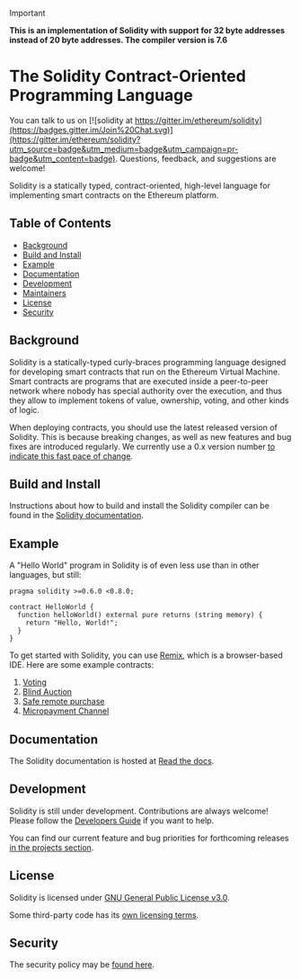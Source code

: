 > [!IMPORTANT]
> **This is an implementation of Solidity with support for 32 byte addresses instead of 20 byte addresses. The compiler version is 7.6**

# The Solidity Contract-Oriented Programming Language
You can talk to us on [![solidity at https://gitter.im/ethereum/solidity](https://badges.gitter.im/Join%20Chat.svg)](https://gitter.im/ethereum/solidity?utm_source=badge&utm_medium=badge&utm_campaign=pr-badge&utm_content=badge). Questions, feedback, and suggestions are welcome!

Solidity is a statically typed, contract-oriented, high-level language for implementing smart contracts on the Ethereum platform.

## Table of Contents

- [Background](#background)
- [Build and Install](#build-and-install)
- [Example](#example)
- [Documentation](#documentation)
- [Development](#development)
- [Maintainers](#maintainers)
- [License](#license)
- [Security](#security)

## Background

Solidity is a statically-typed curly-braces programming language designed for developing smart contracts
that run on the Ethereum Virtual Machine. Smart contracts are programs that are executed inside a peer-to-peer
network where nobody has special authority over the execution, and thus they allow to implement tokens of value,
ownership, voting, and other kinds of logic.

When deploying contracts, you should use the latest released version of
Solidity. This is because breaking changes, as well as new features and bug fixes are
introduced regularly. We currently use a 0.x version
number [to indicate this fast pace of change](https://semver.org/#spec-item-4).

## Build and Install

Instructions about how to build and install the Solidity compiler can be
found in the [Solidity documentation](https://docs.soliditylang.org/en/latest/installing-solidity.html#building-from-source).


## Example

A "Hello World" program in Solidity is of even less use than in other languages, but still:

```solidity
pragma solidity >=0.6.0 <0.8.0;

contract HelloWorld {
  function helloWorld() external pure returns (string memory) {
    return "Hello, World!";
  }
}
```

To get started with Solidity, you can use [Remix](https://remix.ethereum.org/), which is a
browser-based IDE. Here are some example contracts:

1. [Voting](https://docs.soliditylang.org/en/latest/solidity-by-example.html#voting)
2. [Blind Auction](https://docs.soliditylang.org/en/latest/solidity-by-example.html#blind-auction)
3. [Safe remote purchase](https://docs.soliditylang.org/en/latest/solidity-by-example.html#safe-remote-purchase)
4. [Micropayment Channel](https://docs.soliditylang.org/en/latest/solidity-by-example.html#micropayment-channel)

## Documentation

The Solidity documentation is hosted at [Read the docs](https://docs.soliditylang.org).

## Development

Solidity is still under development. Contributions are always welcome!
Please follow the
[Developers Guide](https://docs.soliditylang.org/en/latest/contributing.html)
if you want to help.

You can find our current feature and bug priorities for forthcoming
releases [in the projects section](https://github.com/ethereum/solidity/projects).

## License
Solidity is licensed under [GNU General Public License v3.0](LICENSE.txt).

Some third-party code has its [own licensing terms](cmake/templates/license.h.in).

## Security

The security policy may be [found here](SECURITY.md).
